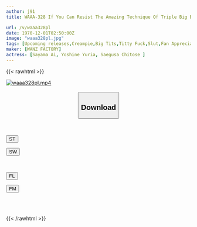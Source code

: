 ```yaml
---
author: j91
title: WAAA-328 If You Can Resist The Amazing Technique Of Triple Big Breasts, Raw Creampie SEX! Ai Sayama Yuki Chitose Yuria Yoshine

url: /v/waaa328pl
date: 1970-12-01T02:50:00Z
image: "waaa328pl.jpg"
tags: [Upcoming releases,Creampie,Big Tits,Titty Fuck,Slut,Fan Appreciation	 ]
maker: [WANZ FACTORY]
actress: [Sayama Ai, Yoshine Yuria, Saegusa Chitose ]
---
```



{{< rawhtml >}}

<div class="video" data-videoid="pending_link.html">
    <a href="javascript:;">
        <img src="/v/waaa328pl/waaa328pl.jpg" width="WIDTH" height="HEIGHT" alt="waaa328pl.mp4" loading="lazy">
    </a>
</div>

<script type="text/javascript" src="https://j91.asia/asset/on-demand-pend.js"></script>

<br>
  <link rel="stylesheet" href="https://j91.asia/asset/bs5.css">
  
  <center>
  <button class="btn btn-primary" type="button" data-bs-toggle="collapse" data-bs-target=".multi-collapse" aria-expanded="false" aria-controls="multiCollapseExample1 multiCollapseExample2"><h2>Download</h2></button></center>
</p>
<div class="row">
  <div class="col">
    <div class="collapse multi-collapse" id="multiCollapseExample1">
      <div class="card card-body">
	      	      <br>
<div class="buttons">  
<p><a href="https://j91.asia/pending_link.html" target="_blank"><button class="btn-hover color-3"><i class="fa fa-download"></i> ST</button></a></p>
<p><a href="https://j91.asia/pending_link.html" target="_blank"><button class="btn-hover color-2"><i class="fa fa-download"></i> SW</button></a></p></div>
    </div>
  </div>
</div>
  <div class="col">
    <div class="collapse multi-collapse" id="multiCollapseExample2">
      <div class="card card-body">
	      <br>
<div class="buttons">
<p><a href="https://j91.asia/pending_link.html" target="_blank"><button class="btn-hover color-9"><i class="fa fa-download"></i> FL</button></a></p>
<p><a href="https://j91.asia/pending_link.html" target="_blank"><button class="btn-hover color-8"><i class="fa fa-download"></i> FM</button></a></p></div>
<br><br>
      </div>
    </div>
  </div>
</div>

{{< /rawhtml >}}